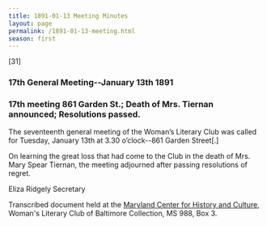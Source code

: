 ```yaml
---
title: 1891-01-13 Meeting Minutes
layout: page
permalink: /1891-01-13-meeting.html
season: first
---
```


<style>
    #maincontent{
        font-size:1.4em;
    }
</style>
[31]

### 17th General Meeting--January 13th 1891

### 17th meeting 861 Garden St.; Death of Mrs. Tiernan announced; Resolutions passed.

The seventeenth general meeting of the Woman’s Literary Club was called for Tuesday, January 13th at 3.30 o’clock--861 Garden Street[.]

On learning the great loss that had come to the Club in the death of Mrs. Mary Spear Tiernan, the meeting adjourned after passing resolutions of regret.

Eliza Ridgely
Secretary

Transcribed document held at the [Maryland Center for History and Culture](http://mdhs.org/), Woman's Literary Club of Baltimore Collection, MS 988, Box 3. 